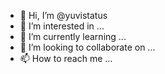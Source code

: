- 👋 Hi, I’m @yuvistatus
- 👀 I’m interested in ...
- 🌱 I’m currently learning ...
- 💞️ I’m looking to collaborate on ...
- 📫 How to reach me ...

<!---
yuvistatus/yuvistatus is a ✨ special ✨ repository because its `README.md` (this file) appears on your GitHub profile.
You can click the Preview link to take a look at your changes.
--->
